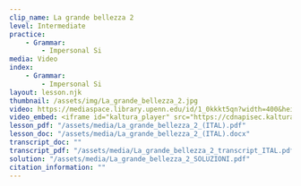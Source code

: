 ```yaml
---
clip_name: La grande bellezza 2
level: Intermediate
practice: 
    - Grammar: 
        - Impersonal Si
media: Video
index: 
    - Grammar: 
        - Impersonal Si
layout: lesson.njk
thumbnail: /assets/img/La_grande_bellezza_2.jpg
video: https://mediaspace.library.upenn.edu/id/1_0kkkt5qn?width=400&height=285&playerId=52628472
video_embed: <iframe id="kaltura_player" src="https://cdnapisec.kaltura.com/p/1147242/sp/114724200/embedIframeJs/uiconf_id/9757771/partner_id/1147242?iframeembed=true&playerId=kaltura_player&entry_id=1_0kkkt5qn&flashvars[streamerType]=auto&amp;flashvars[localizationCode]=en&amp;flashvars[sideBarContainer.plugin]=true&amp;flashvars[sideBarContainer.position]=left&amp;flashvars[sideBarContainer.clickToClose]=true&amp;flashvars[chapters.plugin]=true&amp;flashvars[chapters.layout]=vertical&amp;flashvars[chapters.thumbnailRotator]=false&amp;flashvars[streamSelector.plugin]=true&amp;flashvars[EmbedPlayer.SpinnerTarget]=videoHolder&amp;flashvars[dualScreen.plugin]=true&amp;flashvars[Kaltura.addCrossoriginToIframe]=true&amp;&wid=1_awiwqpvu" width="400" height="285" allowfullscreen webkitallowfullscreen mozAllowFullScreen allow="autoplay *; fullscreen *; encrypted-media *" sandbox="allow-downloads allow-forms allow-same-origin allow-scripts allow-top-navigation allow-pointer-lock allow-popups allow-modals allow-orientation-lock allow-popups-to-escape-sandbox allow-presentation allow-top-navigation-by-user-activation" frameborder="0" title="La_grande_bellezza_2"></iframe>
lesson_pdf: "/assets/media/La_grande_bellezza_2_(ITAL).pdf"
lesson_doc: "/assets/media/La_grande_bellezza_2_(ITAL).docx"
transcript_doc: ""
transcript_pdf: "/assets/media/La_grande_bellezza_2_transcript_ITAL.pdf"
solution: "/assets/media/La_grande_bellezza_2_SOLUZIONI.pdf"
citation_information: ""
---
```

